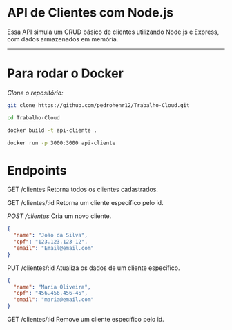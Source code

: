 # API de Clientes com Node.js

Essa API simula um CRUD básico de clientes utilizando Node.js e Express, com dados armazenados em memória.

---

# Para rodar o Docker

*Clone o repositório:*

```sh
git clone https://github.com/pedrohenr12/Trabalho-Cloud.git
```

```sh
cd Trabalho-Cloud
```

```sh
docker build -t api-cliente .
```

```sh
docker run -p 3000:3000 api-cliente
```
# Endpoints

GET /clientes
Retorna todos os clientes cadastrados.

GET /clientes/:id
Retorna um cliente específico pelo id.

*POST /clientes*
Cria um novo cliente.
```json
{
  "name": "João da Silva",
  "cpf": "123.123.123-12",
  "email": "Email@email.com"
}
```

PUT /clientes/:id
Atualiza os dados de um cliente específico.
```json
{
  "name": "Maria Oliveira",
  "cpf": "456.456.456-45",
  "email": "maria@email.com"
}
```

GET /clientes/:id
Remove um cliente específico pelo id.
